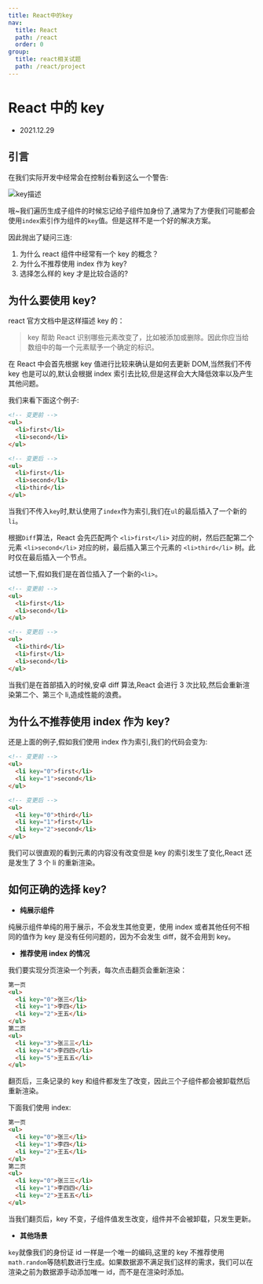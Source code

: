 ```yaml
---
title: React中的key
nav:
  title: React
  path: /react
  order: 0
group:
  title: react相关试题
  path: /react/project
---
```


# React 中的 key

- 2021.12.29

## 引言

在我们实际开发中经常会在控制台看到这么一个警告:

![key描述](https://img-blog.csdnimg.cn/20210309194203833.png?x-oss-process=image/watermark,type_ZmFuZ3poZW5naGVpdGk,shadow_10,text_aHR0cHM6Ly9ibG9nLmNzZG4ubmV0L3hqbDI3MTMxNA==,size_16,color_FFFFFF,t_70)

哦~我们遍历生成子组件的时候忘记给子组件加身份了,通常为了方便我们可能都会使用`index`索引作为组件的`key`值。但是这样不是一个好的解决方案。

因此抛出了疑问三连:

1. 为什么 react 组件中经常有一个 key 的概念？
2. 为什么不推荐使用 index 作为 key?
3. 选择怎么样的 key 才是比较合适的?

## 为什么要使用 key?

react 官方文档中是这样描述 key 的：

> key 帮助 React 识别哪些元素改变了，比如被添加或删除。因此你应当给数组中的每一个元素赋予一个确定的标识。

在 React 中会首先根据 key 值进行比较来确认是如何去更新 DOM,当然我们不传 key 也是可以的,默认会根据 index 索引去比较,但是这样会大大降低效率以及产生其他问题。

我们来看下面这个例子:

```html
<!-- 变更前 -->
<ul>
  <li>first</li>
  <li>second</li>
</ul>

<!-- 变更后 -->
<ul>
  <li>first</li>
  <li>second</li>
  <li>third</li>
</ul>
```

当我们不传入`key`时,默认使用了`index`作为索引,我们在`ul`的最后插入了一个新的`li`。

根据`Diff`算法，React 会先匹配两个 `<li>first</li>` 对应的树，然后匹配第二个元素 `<li>second</li>` 对应的树，最后插入第三个元素的 `<li>third</li>` 树。此时仅在最后插入一个节点。

试想一下,假如我们是在首位插入了一个新的`<li>`。

```html
<!-- 变更前 -->
<ul>
  <li>first</li>
  <li>second</li>
</ul>

<!-- 变更后 -->
<ul>
  <li>third</li>
  <li>first</li>
  <li>second</li>
</ul>
```

当我们是在首部插入的时候,安卓 diff 算法,React 会进行 3 次比较,然后会重新渲染第二个、第三个 li,造成性能的浪费。

## 为什么不推荐使用 index 作为 key?

还是上面的例子,假如我们使用 index 作为索引,我们的代码会变为:

```html
<!-- 变更前 -->
<ul>
  <li key="0">first</li>
  <li key="1">second</li>
</ul>

<!-- 变更后 -->
<ul>
  <li key="0">third</li>
  <li key="1">first</li>
  <li key="2">second</li>
</ul>
```

我们可以很直观的看到元素的内容没有改变但是 key 的索引发生了变化,React 还是发生了 3 个 li 的重新渲染。

## 如何正确的选择 key?

- **纯展示组件**

纯展示组件单纯的用于展示，不会发生其他变更，使用 index 或者其他任何不相同的值作为 key 是没有任何问题的，因为不会发生 diff，就不会用到 key。

- **推荐使用 index 的情况**

我们要实现分页渲染一个列表，每次点击翻页会重新渲染：

```html
第一页
<ul>
  <li key="0">张三</li>
  <li key="1">李四</li>
  <li key="2">王五</li>
</ul>
第二页
<ul>
  <li key="3">张三三</li>
  <li key="4">李四四</li>
  <li key="5">王五五</li>
</ul>
```

翻页后，三条记录的 key 和组件都发生了改变，因此三个子组件都会被卸载然后重新渲染。

下面我们使用 index:

```html
第一页
<ul>
  <li key="0">张三</li>
  <li key="1">李四</li>
  <li key="2">王五</li>
</ul>
第二页
<ul>
  <li key="0">张三三</li>
  <li key="1">李四四</li>
  <li key="2">王五五</li>
</ul>
```

当我们翻页后，key 不变，子组件值发生改变，组件并不会被卸载，只发生更新。

- **其他场景**

`key`就像我们的身份证 id 一样是一个唯一的编码,这里的 key 不推荐使用`math.random`等随机数进行生成。如果数据源不满足我们这样的需求，我们可以在渲染之前为数据源手动添加唯一 id，而不是在渲染时添加。
